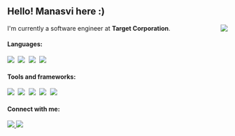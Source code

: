 ## Hello! Manasvi here :)


I'm currently a software engineer at <b>Target Corporation</b>.
<img src="https://komarev.com/ghpvc/?username=mmbhatk&color=red&label=Visitors" align="right"/>

#### Languages:

<div>
<pre>
<img src="https://img.shields.io/badge/Python-3776AB?style=for-the-badge&logo=python&logoColor=white"/> <img src="https://img.shields.io/badge/C%2B%2B-00599C?style=for-the-badge&logo=c%2B%2B&logoColor=white"/> <img src="https://img.shields.io/badge/Java-ED8B00?style=for-the-badge&logo=java&logoColor=white"/> <img src="https://img.shields.io/badge/Dart-0175C2?style=for-the-badge&logo=dart&logoColor=white"/>
</pre>
</div>

#### Tools and frameworks:

<div>
<pre>
<img src="https://img.shields.io/badge/Flask-000000?style=for-the-badge&logo=flask&logoColor=white"/> <img src="https://img.shields.io/badge/React-20232A?style=for-the-badge&logo=react&logoColor=61DAFB"/> <img src="https://img.shields.io/badge/Flutter-02569B?style=for-the-badge&logo=flutter&logoColor=white"/> <img src="https://img.shields.io/badge/Angular-DD0031?style=for-the-badge&logo=angular&logoColor=white"/> <img src="https://img.shields.io/badge/Material--UI-0081CB?style=for-the-badge&logo=material-ui&logoColor=white"/>
</pre>
</div>


#### Connect with me:

<div>
<a href="https://in.linkedin.com/in/mmbhatk">
  <img src="https://img.shields.io/badge/LinkedIn-0077B5?style=for-the-badge&logo=linkedin&logoColor=white" href="www.google.com"/>
</a>

<a href="https://github.com/mmbhatk">
  <img src="https://img.shields.io/badge/GitHub-100000?style=for-the-badge&logo=github&logoColor=white"/>
</a>
</div>
